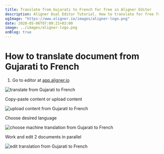 ```yaml
---
title: Translate from Gujarati to French for free in Aligner Editor
description: Aligner Dual Editor Tutorial. How to translate for free from Gujarati to French. Aligner is multilingual document management platform. 
ogImage: "https://www.aligner.io/images/aligner-logo.png"
date: 2020-05-06T07:09:21+03:00
image: ../images/aligner-logo.png
onBlog: true
---
```


# How to translate document from Gujarati to French

1. Go to editor at [app.aligner.io](https://app.aligner.io "Aligner App web page")

![translate from Gujarati to French](../aligner-blank-editor.png "translate from Gujarati to French")

Copy-paste content or upload content

![upload content from Gujarati to French](../aligner-uploaded-document.png "upload content from Gujarati to French")

Choose desired language

![choose machine translation from Gujarati to French](../aligner-language-dropdown.png "choose machine translation from Gujarati to French")

Work and edit 2 documents in parallel

![edit translation from Gujarati to French](../aligner-double-sitded-editor.png "edit translation from Gujarati to French")


